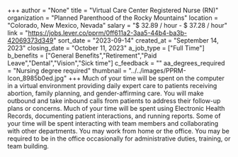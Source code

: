 +++
author = "None"
title = "Virtual Care Center Registered Nurse (RN)"
organization = "Planned Parenthood of the Rocky Mountains"
location = "Colorado, New Mexico, Nevada"
salary = "$ 32.89 / hour -  $ 37.28 / hour"
link = "https://jobs.lever.co/pprm/0ff611a2-3aa5-44b4-ba3b-42069373d349"
sort_date = "2023-09-14"
created_at = "September 14, 2023"
closing_date = "October 11, 2023"
a_job_type = ["Full Time"]
b_benefits = ["General Benefits","Retirement","Paid Leave","Dental","Vision","Sick time"]
c_feedback = ""
aa_degrees_required = "Nursing degree required"
thumbnail = "../../images/PPRM-Icon_8985b0ed.jpg"
+++
Much of your time will be spent on the computer in a virtual environment providing daily expert care to patients receiving abortion, family planning, and gender-affirming care. You will make outbound and take inbound calls from patients to address their follow-up plans or concerns. Much of your time will be spent using Electronic Health Records, documenting patient interactions, and running reports. Some of your time will be spent interacting with team members and collaborating with other departments. You may work from home or the office. You may be required to be in the office occasionally for administrative duties, training, or team building.